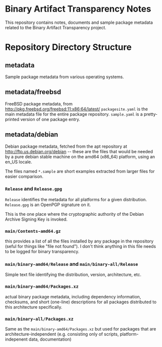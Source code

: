 # Binary Artifact Transparency Notes

This repository contains notes, documents and sample package metadata related
to the Binary Artifact Transparency project.

# Repository Directory Structure

## metadata

Sample package metadata from various operating systems.

## metadata/freebsd

FreeBSD package metadata, from http://pkg.freebsd.org/freebsd:11:x86:64/latest/
`packagesite.yaml` is the main metadata file for the entire package repository.
`sample.yaml` is a pretty-printed version of one package entry.

## metadata/debian

Debian package metadata, fetched from the apt repository at
http://ftp.us.debian.org/debian -- these are the files that would be
needed by a pure debian stable machine on the amd64 (x86_64) platform,
using an en_US locale.

The files named `*.sample` are short examples extracted from larger
files for easier comparison.


### `Release` and `Release.gpg`
   
`Release` identifies the metadata for all platforms for a given
distribution.  `Release.gpg` is an OpenPGP signature on it.

This is the one place where the cryptographic authority of the Debian
Archive Signing Key is invoked.

### `main/Contents-amd64.gz`

this provides a list of all the files installed by any package in the
repository (seful for things like "file not found").  I don't think
anything in this file needs to be logged for binary transparency.

### `main/binary-amd64/Release` and `main/binary-all/Release`

Simple text file identifying the distribution, version, architecture,
etc.

### `main/binary-amd64/Packages.xz`

actual binary package metadata, including dependency information,
checksums, and short (one-line) descriptions for all packages
distributed to this architecture specifically.

### `main/binary-all/Packages.xz`

Same as the `main/binary-amd64/Packages.xz` but used for packages that
are architecture-independent (e.g. consisting only of scripts,
platform-indepenent data, documentation)
